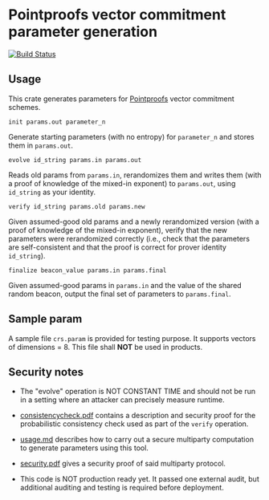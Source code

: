 # Pointproofs vector commitment parameter generation
[![Build Status](https://travis-ci.com/algorand/pointproofs-paramgen.svg?branch=master)](https://travis-ci.com/algorand/pointproofs-paramgen)

## Usage

This crate generates parameters for [Pointproofs](https://github.com/algorand/pointproofs) vector commitment schemes.

```
init params.out parameter_n
```
Generate starting parameters (with no entropy) for `parameter_n` and stores them in `params.out`.


```
evolve id_string params.in params.out
```
Reads old params from `params.in`, rerandomizes them and writes them (with a proof of knowledge of the mixed-in exponent) to `params.out`, using `id_string` as your identity.


```
verify id_string params.old params.new
```
Given assumed-good old params and a newly rerandomized version (with a proof of knowledge of the mixed-in exponent), verify that the new parameters were rerandomized correctly (i.e., check that the parameters are self-consistent and that the proof is correct for prover identity `id_string`).

```
finalize beacon_value params.in params.final
```
Given assumed-good params in `params.in` and the value of the shared random beacon, output the final set of parameters to `params.final`.

## Sample param

A sample file `crs.param` is provided for testing purpose. It supports vectors
of dimensions = 8. This file shall __NOT__ be used in products.

## Security notes

* The "evolve" operation is NOT CONSTANT TIME and should not be run in a setting where an attacker can precisely measure runtime.

* [consistencycheck.pdf](./consistencycheck.pdf) contains a description and security proof for the probabilistic consistency check used as part of the `verify` operation.

* [usage.md](./usage.md) describes how to carry out a secure multiparty computation to generate parameters using this tool.

* [security.pdf](./security.pdf) gives a security proof of said multiparty protocol.

* This code is NOT production ready yet. It passed one external audit, but additional auditing and testing is required before deployment.
